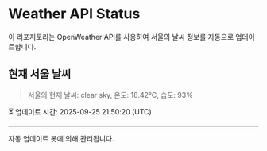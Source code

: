 
# Weather API Status

이 리포지토리는 OpenWeather API를 사용하여 서울의 날씨 정보를 자동으로 업데이트합니다.

## 현재 서울 날씨
> 서울의 현재 날씨: clear sky, 온도: 18.42°C, 습도: 93%

⏳ 업데이트 시간: 2025-09-25 21:50:20 (UTC)

---
자동 업데이트 봇에 의해 관리됩니다.

